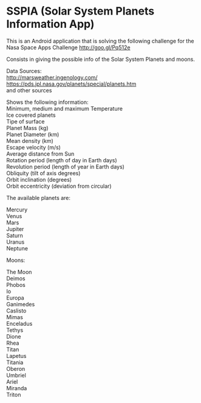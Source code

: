 SSPIA (Solar System Planets Information App)
=====
This is an Android application that is solving the following challenge for the Nasa Space Apps Challenge
http://goo.gl/Pq512e

Consists in giving the possible info of the Solar System Planets and moons.

Data Sources:       
http://marsweather.ingenology.com/      
https://pds.jpl.nasa.gov/planets/special/planets.htm        
and other sources

Shows the following information:        
Minimum, medium and maximum Temperature         
Ice covered planets         
Tipe of surface     
Planet Mass (kg)        
Planet Diameter (km)        
Mean density (km)       
Escape velocity (m/s)       
Average distance from Sun       
Rotation period (length of day in Earth days)       
Revolution period (length of year in Earth days)        
Obliquity (tilt of axis degrees)        
Orbit inclination (degrees)     
Orbit eccentricity (deviation from circular)        


The available planets are:

Mercury     
Venus       
Mars        
Jupiter     
Saturn      
Uranus        
Neptune      


Moons:

The Moon        
Deimos      
Phobos      
Io      
Europa      
Ganimedes       
Caslisto        
Mimas       
Enceladus       
Tethys      
Dione       
Rhea        
Titan       
Lapetus     
Titania     
Oberon      
Umbriel     
Ariel       
Miranda     
Triton      
